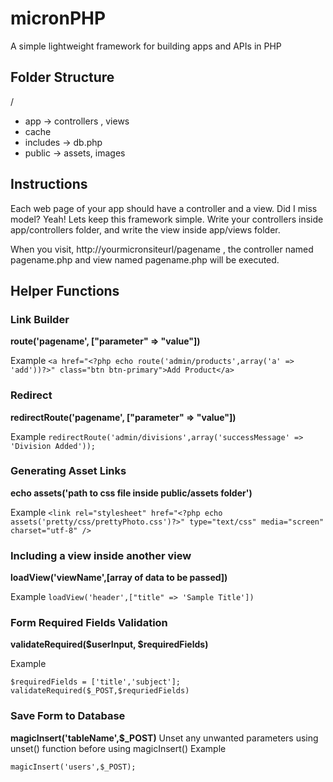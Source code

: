 # micronPHP
A simple lightweight framework for building apps and APIs in PHP

## Folder Structure
/
- app -> controllers , views
- cache
- includes -> db.php
- public -> assets, images

## Instructions

Each web page of your app should have a controller and a view. Did I miss model? Yeah! Lets keep this framework simple.
Write your controllers inside app/controllers folder, and write the view inside app/views folder.

When you visit, http://yourmicronsiteurl/pagename , the controller named pagename.php and view named pagename.php will be executed.

## Helper Functions

### Link Builder
**route('pagename', ["parameter" => "value"])**

Example
``` <a href="<?php echo route('admin/products',array('a' => 'add'))?>" class="btn btn-primary">Add Product</a> ```

### Redirect
**redirectRoute('pagename', ["parameter" => "value"])**

Example
``` redirectRoute('admin/divisions',array('successMessage' => 'Division Added')); ```

### Generating Asset Links
**echo assets('path to css file inside public/assets folder')**

Example
``` <link rel="stylesheet" href="<?php echo assets('pretty/css/prettyPhoto.css')?>" type="text/css" media="screen" charset="utf-8" /> ```

### Including a view inside another view
**loadView('viewName',[array of data to be passed])**

Example
``` loadView('header',["title" => 'Sample Title']) ```


### Form Required Fields Validation
**validateRequired($userInput, $requiredFields)**

Example
```
$requiredFields = ['title','subject']; 
validateRequired($_POST,$requriedFields)
```

### Save Form to Database
**magicInsert('tableName',$_POST)**
Unset any unwanted parameters using unset() function before using magicInsert() 
Example
```
magicInsert('users',$_POST);
```
